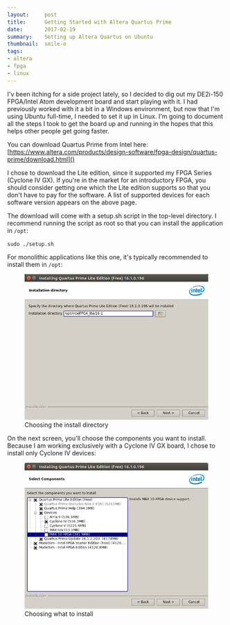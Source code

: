 ```yaml
---
layout:     post
title:      Getting Started with Altera Quartus Prime
date:       2017-02-19
summary:    Setting up Altera Quartus on Ubuntu
thumbnail:  smile-o
tags:
- altera
- fpga
- linux
---
```

I'v been itching for a side project lately, so I decided to dig out my DE2i-150 FPGA/Intel Atom development board and start playing with it. I had previously worked with it a bit in a Windows environment, but now that I'm using Ubuntu full-time, I needed to set it up in Linux. I'm going to document all the steps I took to get the board up and running in the hopes that this helps other people get going faster.

You can download Quartus Prime from Intel here:
[https://www.altera.com/products/design-software/fpga-design/quartus-prime/download.html]()

I chose to download the Lite edition, since it supported my FPGA Series (Cyclone IV GX). If you're in the market for an introductory FPGA, you should consider getting one which the Lite edition supports so that you don't have to pay for the software. A list of supported devices for each software version appears on the above page.

The download will come with a setup.sh script in the top-level directory. I recommend running the script as root so that you can install the application in `/opt`:

    sudo ./setup.sh

For monolithic applications like this one, it's typically recommended to install them in `/opt`:
<figure class="full">
    <img src="/assets/img/quartus_install/install_dir.png">
    <figcaption>Choosing the install directory</figcaption>
</figure>

On the next screen, you'll choose the components you want to install. Because I am working exclusively with a Cyclone IV GX board, I chose to install only Cyclone IV devices:

<figure class="full">
    <img src="/assets/img/quartus_install/install_components.png">
    <figcaption>Choosing what to install</figcaption>
</figure>

